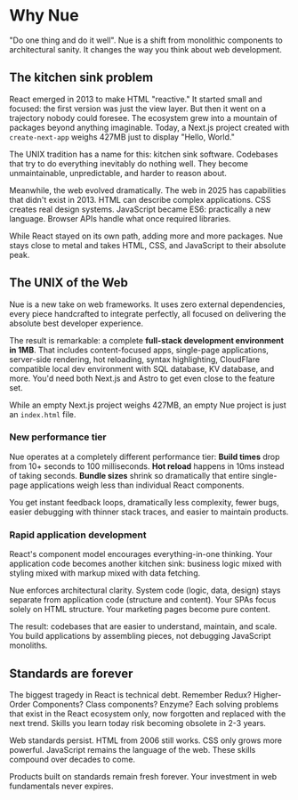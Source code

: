
# Why Nue
"Do one thing and do it well". Nue is a shift from monolithic components to architectural sanity. It changes the way you think about web development.


## The kitchen sink problem
React emerged in 2013 to make HTML "reactive." It started small and focused: the first version was just the view layer. But then it went on a trajectory nobody could foresee. The ecosystem grew into a mountain of packages beyond anything imaginable. Today, a Next.js project created with `create-next-app` weighs 427MB just to display "Hello, World."

The UNIX tradition has a name for this: kitchen sink software. Codebases that try to do everything inevitably do nothing well. They become unmaintainable, unpredictable, and harder to reason about.

Meanwhile, the web evolved dramatically. The web in 2025 has capabilities that didn't exist in 2013. HTML can describe complex applications. CSS creates real design systems. JavaScript became ES6: practically a new language. Browser APIs handle what once required libraries.

While React stayed on its own path, adding more and more packages. Nue stays close to metal and takes HTML, CSS, and JavaScript to their absolute peak.


## The UNIX of the Web
Nue is a new take on web frameworks. It uses zero external dependencies, every piece handcrafted to integrate perfectly, all focused on delivering the absolute best developer experience.

The result is remarkable: a complete **full-stack development environment in 1MB**. That includes content-focused apps, single-page applications, server-side rendering, hot reloading, syntax highlighting, CloudFlare compatible local dev environment with SQL database, KV database, and more. You'd need both Next.js and Astro to get even close to the feature set.

While an empty Next.js project weighs 427MB, an empty Nue project is just an `index.html` file.


### New performance tier
Nue operates at a completely different performance tier: **Build times** drop from 10+ seconds to 100 milliseconds. **Hot reload** happens in 10ms instead of taking seconds. **Bundle sizes** shrink so dramatically that entire single-page applications weigh less than individual React components.

You get instant feedback loops, dramatically less complexity, fewer bugs, easier debugging with thinner stack traces, and easier to maintain products.


### Rapid application development
React's component model encourages everything-in-one thinking. Your application code becomes another kitchen sink: business logic mixed with styling mixed with markup mixed with data fetching.

Nue enforces architectural clarity. System code (logic, data, design) stays separate from application code (structure and content). Your SPAs focus solely on HTML structure. Your marketing pages become pure content.

The result: codebases that are easier to understand, maintain, and scale. You build applications by assembling pieces, not debugging JavaScript monoliths.


## Standards are forever
The biggest tragedy in React is technical debt. Remember Redux? Higher-Order Components? Class components? Enzyme? Each solving problems that exist in the React ecosystem only, now forgotten and replaced with the next trend. Skills you learn today risk becoming obsolete in 2-3 years.

Web standards persist. HTML from 2006 still works. CSS only grows more powerful. JavaScript remains the language of the web. These skills compound over decades to come.

Products built on standards remain fresh forever. Your investment in web fundamentals never expires.

